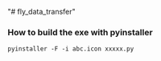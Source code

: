 "# fly_data_transfer" 
### How to build the exe with pyinstaller
```
pyinstaller -F -i abc.icon xxxxx.py
```
